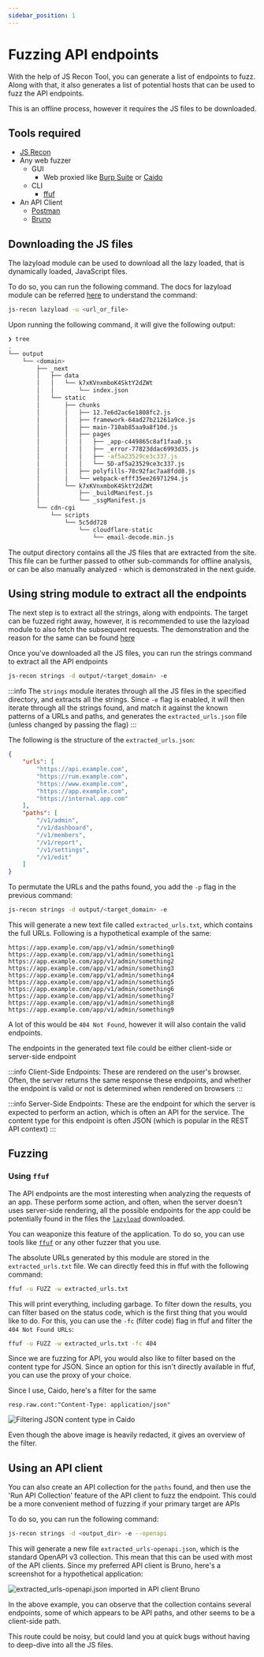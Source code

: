 ```yaml
---
sidebar_position: 1
---
```


# Fuzzing API endpoints

With the help of JS Recon Tool, you can generate a list of endpoints to fuzz. Along with that, it also generates a list of potential hosts that can be used to fuzz the API endpoints.

This is an offline process, however it requires the JS files to be downloaded.

## Tools required

- [JS Recon](../../docs/installation.md)
- Any web fuzzer
    - GUI
        - Web proxied like [Burp Suite](https://portswigger.net/burp/releases/professional-community-2025-5-6) or [Caido](https://caido.io/download)
    - CLI
        - [ffuf](https://github.com/ffuf/ffuf)
- An API Client
    - [Postman](https://www.postman.com)
    - [Bruno](https://www.usebruno.com)

## Downloading the JS files

The lazyload module can be used to download all the lazy loaded, that is dynamically loaded, JavaScript files.

To do so, you can run the following command. The docs for lazyload module can be referred [here](../../docs/modules/lazyload.md) to understand the command:

```bash
js-recon lazyload -u <url_or_file>
```

Upon running the following command, it will give the following output:

```bash
❯ tree
.
└── output
    └── <domain>
        ├── _next
        │   ├── data
        │   │   └── k7xKVnxmboK4SktY2dZWt
        │   │       └── index.json
        │   └── static
        │       ├── chunks
        │       │   ├── 12.7e6d2ac6e1808fc2.js
        │       │   ├── framework-64ad27b21261a9ce.js
        │       │   ├── main-710ab85aa9a8f10d.js
        │       │   ├── pages
        │       │   │   ├── _app-c449865c8af1faa0.js
        │       │   │   ├── _error-77823ddac6993d35.js
        │       │   │   ├── -af5a23529ce3c337.js
        │       │   │   └── 5D-af5a23529ce3c337.js
        │       │   ├── polyfills-78c92fac7aa8fdd8.js
        │       │   └── webpack-efff35ee26971294.js
        │       └── k7xKVnxmboK4SktY2dZWt
        │           ├── _buildManifest.js
        │           └── _ssgManifest.js
        └── cdn-cgi
            └── scripts
                └── 5c5dd728
                    └── cloudflare-static
                        └── email-decode.min.js
```

The output directory contains all the JS files that are extracted from the site. This file can be further passed to other sub-commands for offline analysis, or can be also manually analyzed - which is demonstrated in the next guide.

## Using string module to extract all the endpoints

The next step is to extract all the strings, along with endpoints. The target can be fuzzed right away, however, it is recommended to use the lazyload module to also fetch the subsequent requests. The demonstration and the reason for the same can be found [here](../../docs/example-scenarios/next-js.md#subsequent-requests)

Once you've downloaded all the JS files, you can run the strings command to extract all the API endpoints

```bash
js-recon strings -d output/<target_domain> -e
```

:::info
The `strings` module iterates through all the JS files in the specified directory, and extracts all the strings. Since `-e` flag is enabled, it will then iterate through all the strings found, and match it against the known patterns of a URLs and paths, and generates the `extracted_urls.json` file (unless changed by passing the flag)
:::

The following is the structure of the `extracted_urls.json`:

```json
{
    "urls": [
        "https://api.example.com",
        "https://rum.example.com",
        "https://www.example.com",
        "https://app.example.com",
        "https://internal.app.com"
    ],
    "paths": [
        "/v1/admin",
        "/v1/dashboard",
        "/v1/members",
        "/v1/report",
        "/v1/settings",
        "/v1/edit"
    ]
}
```

To permutate the URLs and the paths found, you add the `-p` flag in the previous command:

```bash
js-recon strings -d output/<target_domain> -e
```

This will generate a new text file called `extracted_urls.txt`, which contains the full URLs. Following is a hypothetical example of the same:

```
https://app.example.com/app/v1/admin/something0
https://app.example.com/app/v1/admin/something1
https://app.example.com/app/v1/admin/something2
https://app.example.com/app/v1/admin/something3
https://app.example.com/app/v1/admin/something4
https://app.example.com/app/v1/admin/something5
https://app.example.com/app/v1/admin/something6
https://app.example.com/app/v1/admin/something7
https://app.example.com/app/v1/admin/something8
https://app.example.com/app/v1/admin/something9
```

A lot of this would be `404 Not Found`, however it will also contain the valid endpoints.

The endpoints in the generated text file could be either client-side or server-side endpoint

:::info
Client-Side Endpoints: These are rendered on the user's browser. Often, the server returns the same response these endpoints, and whether the endpoint is valid or not is determined when rendered on browsers
:::

:::info
Server-Side Endpoints: These are the endpoint for which the server is expected to perform an action, which is often an API for the service. The content type for this endpoint is often JSON (which is popular in the REST API context)
:::

## Fuzzing

### Using `ffuf`

The API endpoints are the most interesting when analyzing the requests of an app. These perform some action, and often, when the server doesn't uses server-side rendering, all the possible endpoints for the app could be potentially found in the files the [`lazyload`](../../docs/modules/lazyload.md) downloaded.

You can weaponize this feature of the application. To do so, you can use tools like [`ffuf`](https://github.com/ffuf/ffuf) or any other fuzzer that you use.

The absolute URLs generated by this module are stored in the `extracted_urls.txt` file. We can directly feed this in ffuf with the following command:

```bash
ffuf -u FUZZ -w extracted_urls.txt
```

This will print everything, including garbage. To filter down the results, you can filter based on the status code, which is the first thing that you would like to do. For this, you can use the `-fc` (filter code) flag in ffuf and filter the `404 Not Found URLs`:

```bash
ffuf -u FUZZ -w extracted_urls.txt -fc 404
```

Since we are fuzzing for API, you would also like to filter based on the content type for JSON. Since an option for this isn't directly available in ffuf, you can use the proxy of your choice.

Since I use, Caido, here's a filter for the same

```
resp.raw.cont:"Content-Type: application/json"
```

![Filtering JSON content type in Caido](/img/guides/next_js/fuzzing_endpoints/caido-filter.png)

Even though the above image is heavily redacted, it gives an overview of the filter.

## Using an API client

You can also create an API collection for the `paths` found, and then use the 'Run API Collection' feature of the API client to fuzz the endpoint. This could be a more convenient method of fuzzing if your primary target are APIs

To do so, you can run the following command:

```bash
js-recon strings -d <output_dir> -e --openapi
```

This will generate a new file `extracted_urls-openapi.json`, which is the standard OpenAPI v3 collection. This mean that this can be used with most of the API clients. Since my preferred API client is Bruno, here's a screenshot for a hypothetical application:

![extracted_urls-openapi.json imported in API client Bruno](/img/guides/next_js/fuzzing_endpoints/bruno-collection.png)

In the above example, you can observe that the collection contains several endpoints, some of which appears to be API paths, and other seems to be a client-side path.

This route could be noisy, but could land you at quick bugs without having to deep-dive into all the JS files.
